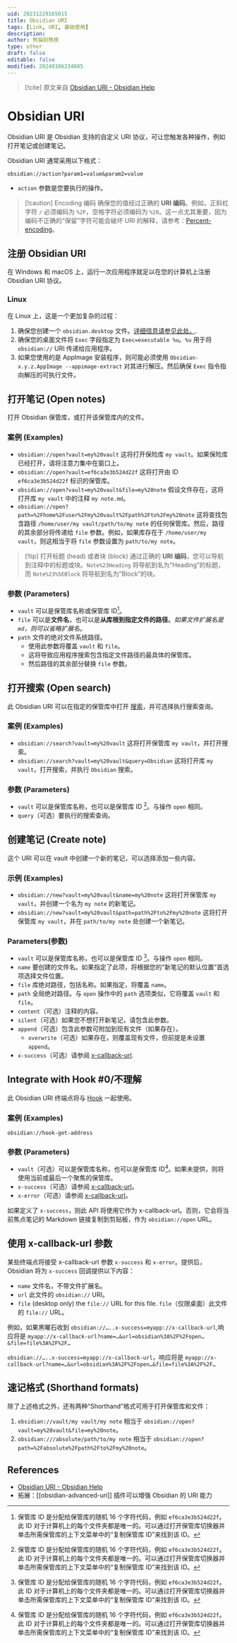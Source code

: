```yaml
---
uid: 20231229165015
title: Obsidian URI
tags: [Link, URI, 基础使用]
description: 
author: 熊猫别熬夜
type: other
draft: false
editable: false
modified: 20240106234005
---
```


> [!cite] 原文来自 [Obsidian URI - Obsidian Help](https://help.obsidian.md/Concepts/Obsidian+URI)

# Obsidian URI

Obsidian URI 是 Obsidian 支持的自定义 URI 协议，可让您触发各种操作，例如打开笔记或创建笔记。

Obsidian URI 通常采用以下格式：

```link
obsidian://action?param1=value&param2=value
```

- `action` 参数是您要执行的操作。

> [!caution] Encoding 编码
> 确保您的值经过正确的 **URI 编码**。例如，正斜杠字符 `/` 必须编码为 `%2F`，空格字符必须编码为 `%20`。这一点尤其重要，因为编码不正确的“保留”字符可能会破坏 URI 的解释，请参考：[Percent-encoding](https://en.wikipedia.org/wiki/Percent-encoding)。

## 注册 Obsidian URI

在 Windows 和 macOS 上，运行一次应用程序就足以在您的计算机上注册 Obsidian URI 协议。

### Linux

在 Linux 上，这是一个更加复杂的过程：

1. 确保您创建一个 `obsidian.desktop` 文件。[详细信息请参见此处。](https://developer.gnome.org/documentation/guidelines/maintainer/integrating.html#desktop-files).
2. 确保您的桌面文件将 `Exec` 字段指定为 `Exec=executable %u`。`%u` 用于将 `obsidian://` URI 传递给应用程序。
3. 如果您使用的是 AppImage 安装程序，则可能必须使用 `Obsidian-x.y.z.AppImage --appimage-extract` 对其进行解压。然后确保 `Exec` 指令指向解压的可执行文件。

## 打开笔记 (Open notes)

打开 Obsidian 保管库，或打开该保管库内的文件。

### 案例 (Examples)

- `obsidian://open?vault=my%20vault` 这将打开保险库 `my vault`。如果保险库已经打开，请将注意力集中在窗口上。
- `obsidian://open?vault=ef6ca3e3b524d22f` 这将打开由 ID `ef6ca3e3b524d22f` 标识的保管库。
- `obsidian://open?vault=my%20vault&file=my%20note` 假设文件存在，这将打开库 `my vault` 中的注释 `my note.md`。
- `obsidian://open?path=%2Fhome%2Fuser%2Fmy%20vault%2Fpath%2Fto%2Fmy%20note` 这将查找包含路径 `/home/user/my vault/path/to/my note` 的任何保管库。然后，路径的其余部分将传递给 `file` 参数。例如，如果库存在于 `/home/user/my vault`，则这相当于将 `file` 参数设置为 `path/to/my note`。

> [!tip] 打开标题 (head) 或者块 (block)
> 通过正确的 **URI 编码**，您可以导航到注释中的标题或块。`Note%23Heading` 将导航到名为“Heading”的标题，而 `Note%23%5EBlock` 将导航到名为“Block”的块。

### 参数 (Parameters)

- `vault` 可以是保管库名称或保管库 ID[^1]。
- `file` 可以是**文件名**，也可以是**从库根到指定文件的路径**。*如果文件扩展名是 `md`，则可以省略扩展名*。
- `path` 文件的绝对文件系统路径。
	- 使用此参数将覆盖 `vault` 和 `file`。
	- 这将导致应用程序搜索包含指定文件路径的最具体的保管库。
	- 然后路径的其余部分替换 `file` 参数。

## 打开搜索 (Open search)

此 Obsidian URI 可以在指定的保管库中打开 [搜索](https://help.obsidian.md/Plugins/Search)，并可选择执行搜索查询。

### 案例 (Examples)

- `obsidian://search?vault=my%20vault` 这将打开保管库 `my vault`，并打开搜索。
- `obsidian://search?vault=my%20vault&query=Obsidian` 这将打开库 `my vault`，打开搜索，并执行 `Obsidian` 搜索。

### 参数 (Parameters)

- `vault` 可以是保管库名称，也可以是保管库 ID [^1]。与操作 `open` 相同。
- `query`（可选）要执行的搜索查询。

## 创建笔记 (Create note)

这个 URI 可以在 vault 中创建一个新的笔记，可以选择添加一些内容。

### 示例 (Examples)

- `obsidian://new?vault=my%20vault&name=my%20note` 这将打开保管库 `my vault`，并创建一个名为 `my note` 的新笔记。
- `obsidian://new?vault=my%20vault&path=path%2Fto%2Fmy%20note` 这将打开保管库 `my vault`，并在 `path/to/my note` 处创建一个新笔记。

### Parameters(参数)

- `vault` 可以是保管库名称，也可以是保管库 ID [^1]。与操作 `open` 相同。
- `name` 要创建的文件名。如果指定了此项，将根据您的“新笔记的默认位置”首选项选择文件位置。
- `file` 库绝对路径，包括名称。如果指定，将覆盖 `name`。
- `path` 全局绝对路径。与 `open` 操作中的 `path` 选项类似，它将覆盖 `vault` 和 `file`。
- `content`（可选）注释的内容。
- `silent`（可选）如果您不想打开新笔记，请包含此参数。
- `append`（可选）包含此参数可附加到现有文件（如果存在）。
	- `overwrite`（可选）如果存在，则覆盖现有文件，但前提是未设置 `append`。
- `x-success`（可选）请参阅 [x-callback-url](https://help.obsidian.md/Concepts/Obsidian+URI#x-callback-url).

## Integrate with Hook #0/不理解

此 Obsidian URI 终端点将与 [Hook](https://hookproductivity.com/) 一起使用。

### 案例 (Examples)

`obsidian://hook-get-address`

### 参数 (Parameters)

- `vault`（可选）可以是保管库名称，也可以是保管库 ID[^1]。如果未提供，则将使用当前或最后一个聚焦的保管库。
- `x-success`（可选）请参阅 [x-callback-url](https://help.obsidian.md/Concepts/Obsidian+URI#x-callback-url)。
- `x-error`（可选）请参阅 [x-callback-url](https://help.obsidian.md/Concepts/Obsidian+URI#x-callback-url)。

如果定义了 `x-success`，则此 API 将使用它作为 x-callback-url。否则，它会将当前焦点笔记的 Markdown 链接复制到剪贴板，作为 `obsidian://open` URL。

## 使用 x-callback-url 参数

某些终端点将接受 x-callback-url 参数 `x-success` 和 `x-error`。提供后，Obsidian 将为 `x-success` 回调提供以下内容：

- `name` 文件名，不带文件扩展名。
- `url` 此文件的 `obsidian://` URI。
- `file` (desktop only) the `file://` URL for this file.
    `file`（仅限桌面）此文件的 `file://` URL。

例如，如果黑曜石收到 `obsidian://…..x-success=myapp://x-callback-url`,响应将是 `myapp://x-callback-url?name=…&url=obsidian%3A%2F%2Fopen…&file=file%3A%2F%2F…`

`obsidian://…..x-success=myapp://x-callback-url`，响应将是 `myapp://x-callback-url?name=…&url=obsidian%3A%2F%2Fopen…&file=file%3A%2F%2F…`

## 速记格式 (Shorthand formats)

除了上述格式之外，还有两种“Shorthand”格式可用于打开保管库和文件：

1. `obsidian://vault/my vault/my note` 相当于 `obsidian://open?vault=my%20vault&file=my%20note`。
2. `obsidian:///absolute/path/to/my note` 相当于 `obsidian://open?path=%2Fabsolute%2Fpath%2Fto%2Fmy%20note`。

## References

- [Obsidian URI - Obsidian Help](https://help.obsidian.md/Concepts/Obsidian+URI)
- 拓展：[[obsidian-advanced-uri]] 插件可以增强 Obsidian 的 URI 能力

[^1]: 保管库 ID 是分配给保管库的随机 16 个字符代码，例如 `ef6ca3e3b524d22f`。此 ID 对于计算机上的每个文件夹都是唯一的。可以通过打开保管库切换器并单击所需保管库的上下文菜单中的“复制保管库 ID”来找到该 ID。